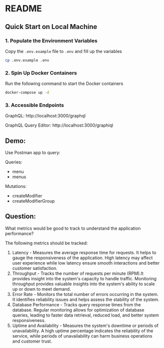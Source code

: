 # README

## Quick Start on Local Machine

### 1. Populate the Environment Variables
Copy the `.env.example` file to `.env` and fill up the variables
```sh
cp .env.example .env
```

### 2. Spin Up Docker Containers
Run the following command to start the Docker containers
```sh
docker-compose up -d
```

### 3. Accessible Endpoints
GraphQL:
http://localhost:3000/graphql

GraphQL Query Editor:
http://localhost:3000/graphiql

## Demo:
Use Postman app to query:

Queries:
 - menu
 - menus

Mutations:
 - createModifier
 - createModifierGroup

## Question:
What metrics would be good to track to understand the application performance?

The following metrics should be tracked:

1. Latency - Measures the average response time for requests. It helps to gauge the responsiveness of the application. High latency may affect user experience while low latency ensure smooth interactions and better customer satisfaction.
2. Throughput - Tracks the number of requests per minute (RPM).It provides insight into the system's capacity to handle traffic. Monitoring throughput provides valuable insights into the system's ability to scale up or down to meet demand.
3. Error Rate - Monitors the total number of errors occurring in the system.
It identifies reliability issues and helps assess the stability of the system.
4. Database Performance - Tracks query response times from the database. Regular monitoring allows for optimization of database queries, leading to faster data retrieval, reduced load, and better system responsiveness.
5. Uptime and Availability - Measures the system's downtime or periods of unavailability. A high uptime percentage indicates the reliability of the service, while periods of unavailability can harm business operations and customer trust.